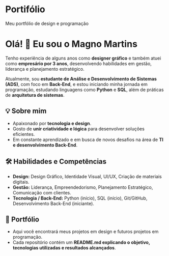 # Portifólio
Meu portfólio de design e programação
# Olá! 👋 Eu sou o Magno Martins

Tenho experiência de alguns anos como **designer gráfico** e também atuei como **empresário por 3 anos**, desenvolvendo habilidades em gestão, liderança e planejamento estratégico.  

Atualmente, sou **estudante de Análise e Desenvolvimento de Sistemas (ADS)**, com foco em **Back-End**, e estou iniciando minha jornada em programação, estudando linguagens como **Python** e **SQL**, além de práticas de **arquitetura de sistemas**.  

## 💡 Sobre mim
- Apaixonado por **tecnologia e design**.  
- Gosto de **unir criatividade e lógica** para desenvolver soluções eficientes.  
- Em constante aprendizado e em busca de novos desafios na área de **TI e desenvolvimento Back-End**.  

## 🛠 Habilidades e Competências
- **Design:** Design Gráfico, Identidade Visual, UI/UX, Criação de materiais digitais.  
- **Gestão:** Liderança, Empreendedorismo, Planejamento Estratégico, Comunicação com clientes.  
- **Tecnologia / Back-End:** Python (início), SQL (início), Git/GitHub, Desenvolvimento Back-End (iniciante).  

## 📂 Portfólio
- Aqui você encontrará meus projetos em design e futuros projetos em programação.  
- Cada repositório contém um **README.md explicando o objetivo, tecnologias utilizadas e resultados alcançados**.
